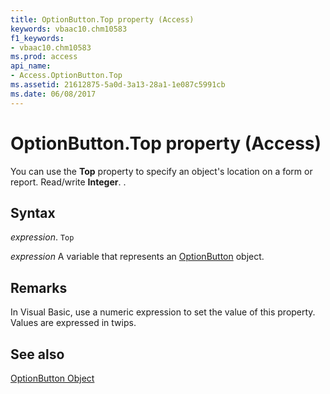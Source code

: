 ```yaml
---
title: OptionButton.Top property (Access)
keywords: vbaac10.chm10583
f1_keywords:
- vbaac10.chm10583
ms.prod: access
api_name:
- Access.OptionButton.Top
ms.assetid: 21612875-5a0d-3a13-28a1-1e087c5991cb
ms.date: 06/08/2017
---
```



# OptionButton.Top property (Access)

You can use the  **Top** property to specify an object's location on a form or report. Read/write **Integer**. .


## Syntax

 _expression_. `Top`

 _expression_ A variable that represents an [OptionButton](Access.OptionButton.md) object.


## Remarks

In Visual Basic, use a numeric expression to set the value of this property. Values are expressed in twips.


## See also


[OptionButton Object](Access.OptionButton.md)

